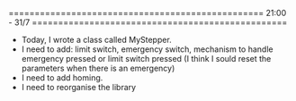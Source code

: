 ================================================= 21:00 - 31/7 ================================================= 
- Today, I wrote a class called MyStepper. 
- I need to add: limit switch, emergency switch, mechanism to handle emergency pressed or limit switch pressed (I think I sould reset the parameters when there is an emergency)
- I need to add homing.
- I need to reorganise the library

